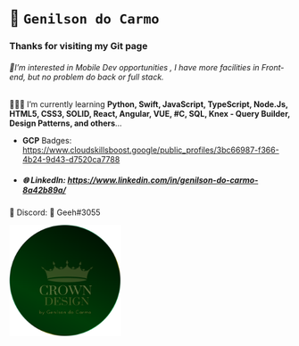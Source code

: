 # 👑 `Genilson do Carmo`

### Thanks for visiting my Git page



###### 📳I’m interested in Mobile Dev opportunities , I have more facilities in Front-end, but no problem do back or full stack.

👨🏻‍💻 I’m currently learning  **Python, Swift, JavaScript, TypeScript, Node.Js, HTML5, CSS3, SOLID, React, Angular, VUE, #C, SQL, Knex - Query Builder, Design Patterns, and others**... 

- **GCP** Badges: https://www.cloudskillsboost.google/public_profiles/3bc66987-f366-4b24-9d43-d7520ca7788

  

- ##### 🌐 LinkedIn: https://www.linkedin.com/in/genilson-do-carmo-8a42b89a/



👾  Discord: 👑 Geeh#3055

<img src="https://github.com/GenilsonDC/GenilsonDC/blob/main/roundLogoGreen.png?raw=true" style="max-width: 200px;" />
